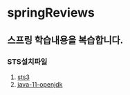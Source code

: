 # springReviews
## 스프링 학습내용을 복습합니다.

### STS설치파일 
<!-- Link -->
1. [sts3](https://github.com/spring-projects/toolsuite-distribution/wiki/Spring-Tool-Suite-3)
2. [java-11-openjdk](https://github.com/ojdkbuild/ojdkbuild)

